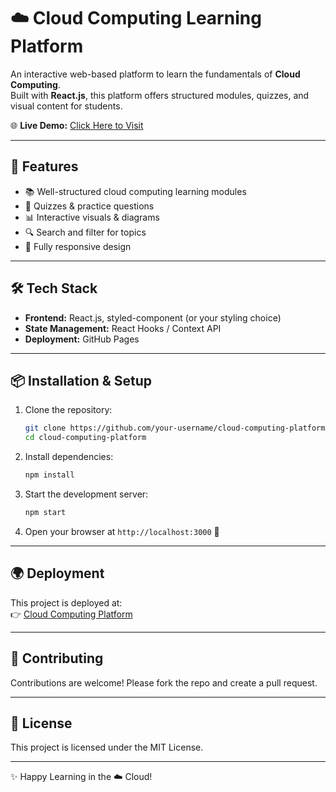 # ☁️ Cloud Computing Learning Platform  

An interactive web-based platform to learn the fundamentals of **Cloud Computing**.  
Built with **React.js**, this platform offers structured modules, quizzes, and visual content for students.  

🌐 **Live Demo:** [Click Here to Visit](https://karishma674.github.io/my_app/)  

---

## 🚀 Features  
- 📚 Well-structured cloud computing learning modules  
- 🎯 Quizzes & practice questions  
- 📊 Interactive visuals & diagrams  
- 🔍 Search and filter for topics  
- 📱 Fully responsive design  

---

## 🛠️ Tech Stack  
- **Frontend:** React.js, styled-component (or your styling choice)  
- **State Management:** React Hooks / Context API  
- **Deployment:** GitHub Pages  

---

## 📦 Installation & Setup  

1. Clone the repository:  
   ```bash
   git clone https://github.com/your-username/cloud-computing-platform.git
   cd cloud-computing-platform
   ```

2. Install dependencies:  
   ```bash
   npm install
   ```

3. Start the development server:  
   ```bash
   npm start
   ```

4. Open your browser at `http://localhost:3000` 🎉  

---

## 🌍 Deployment  

This project is deployed at:  
👉 [Cloud Computing Platform](____)  

---

## 🤝 Contributing  

Contributions are welcome! Please fork the repo and create a pull request.  

---

## 📜 License  
This project is licensed under the MIT License.  

---
✨ Happy Learning in the ☁️ Cloud!
